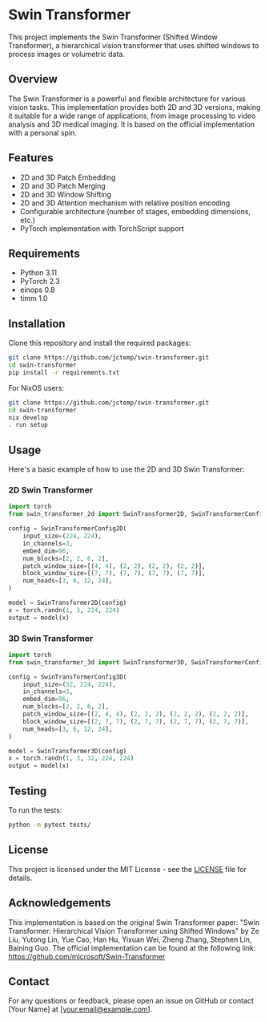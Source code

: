 # Swin Transformer

This project implements the Swin Transformer (Shifted Window Transformer), a hierarchical vision transformer that uses shifted windows to process images or volumetric data.

## Overview

The Swin Transformer is a powerful and flexible architecture for various vision tasks. This implementation provides both 2D and 3D versions, making it suitable for a wide range of applications, from image processing to video analysis and 3D medical imaging. It is based on the official implementation with a personal spin.

## Features

- 2D and 3D Patch Embedding
- 2D and 3D Patch Merging
- 2D and 3D Window Shifting
- 2D and 3D Attention mechanism with relative position encoding
- Configurable architecture (number of stages, embedding dimensions, etc.)
- PyTorch implementation with TorchScript support

## Requirements

- Python 3.11
- PyTorch 2.3
- einops 0.8
- timm 1.0

## Installation

Clone this repository and install the required packages:

```bash
git clone https://github.com/jctemp/swin-transformer.git
cd swin-transformer
pip install -r requirements.txt
```

For NixOS users:

```bash
git clone https://github.com/jctemp/swin-transformer.git
cd swin-transformer
nix develop
. run setup
```

## Usage

Here's a basic example of how to use the 2D and 3D Swin Transformer:

### 2D Swin Transformer

```python
import torch
from swin_transformer_2d import SwinTransformer2D, SwinTransformerConfig2D

config = SwinTransformerConfig2D(
    input_size=(224, 224),
    in_channels=3,
    embed_dim=96,
    num_blocks=[2, 2, 6, 2],
    patch_window_size=[(4, 4), (2, 2), (2, 2), (2, 2)],
    block_window_size=[(7, 7), (7, 7), (7, 7), (7, 7)],
    num_heads=[3, 6, 12, 24],
)

model = SwinTransformer2D(config)
x = torch.randn(1, 3, 224, 224)
output = model(x)
```

### 3D Swin Transformer

```python
import torch
from swin_transformer_3d import SwinTransformer3D, SwinTransformerConfig3D

config = SwinTransformerConfig3D(
    input_size=(32, 224, 224),
    in_channels=3,
    embed_dim=96,
    num_blocks=[2, 2, 6, 2],
    patch_window_size=[(2, 4, 4), (2, 2, 2), (2, 2, 2), (2, 2, 2)],
    block_window_size=[(2, 7, 7), (2, 7, 7), (2, 7, 7), (2, 7, 7)],
    num_heads=[3, 6, 12, 24],
)

model = SwinTransformer3D(config)
x = torch.randn(1, 3, 32, 224, 224)
output = model(x)
```

## Testing

To run the tests:

```bash
python -m pytest tests/
```

## License

This project is licensed under the MIT License - see the [LICENSE](LICENSE) file for details.

## Acknowledgements

This implementation is based on the original Swin Transformer paper:
"Swin Transformer: Hierarchical Vision Transformer using Shifted Windows" by Ze Liu, Yutong Lin, Yue Cao, Han Hu, Yixuan Wei, Zheng Zhang, Stephen Lin, Baining Guo.
The official implementation can be found at the following link: https://github.com/microsoft/Swin-Transformer

## Contact

For any questions or feedback, please open an issue on GitHub or contact [Your Name] at [your.email@example.com].
